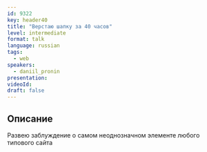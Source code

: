 ```yaml
---
id: 9322
key: header40
title: "Верстаю шапку за 40 часов"
level: intermediate
format: talk
language: russian
tags:
  - web
speakers:
  - daniil_pronin
presentation:
videoId:
draft: false
---
```


## Описание

Развею заблуждение о самом неоднозначном элементе любого типового сайта

